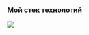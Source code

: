 ### Мой стек технологий

<img src="https://img.shields.io/badge/Python-253760?style=for-the-badge&logo=Python&logoColor=FFFFF0"/>
